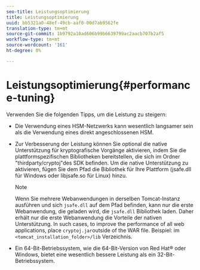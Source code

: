 ```yaml
---
seo-title: Leistungsoptimierung
title: Leistungsoptimierung
uuid: bb5321a0-48ef-49cb-aaf0-00d7ab9562fe
translation-type: tm+mt
source-git-commit: 1b9792a10ad606b99b6639799ac2aacb707b2af5
workflow-type: tm+mt
source-wordcount: '161'
ht-degree: 0%

---
```



# Leistungsoptimierung{#performance-tuning}

Verwenden Sie die folgenden Tipps, um die Leistung zu steigern:

* Die Verwendung eines HSM-Netzwerks kann wesentlich langsamer sein als die Verwendung eines direkt angeschlossenen HSM.
* Zur Verbesserung der Leistung können Sie optional die native Unterstützung für kryptografische Vorgänge aktivieren, indem Sie die plattformspezifischen Bibliotheken bereitstellen, die sich im Ordner &quot;thirdparty/cryptoj&quot;des SDK befinden. Um die native Unterstützung zu aktivieren, fügen Sie dem Pfad die Bibliothek für Ihre Plattform (jsafe.dll für Windows oder libjsafe.so für Linux) hinzu.

   >[!NOTE]
   >
   >Wenn Sie mehrere Webanwendungen in derselben Tomcat-Instanz ausführen und sich `jsafe.dll` auf dem Pfad befinden, kann nur die erste Webanwendung, die geladen wird, die `jsafe.dll` Bibliothek laden. Daher erhält nur die erste Webanwendung die Vorteile der nativen Unterstützung. In such cases, to improve the performance of all web applications, place `cryptoj.jar`outside of the WAR file. Beispiel: im `<tomcat_installation_folder>/lib` Verzeichnis.

* Ein 64-Bit-Betriebssystem, wie die 64-Bit-Version von Red Hat® oder Windows, bietet eine wesentlich bessere Leistung als ein 32-Bit-Betriebssystem.

